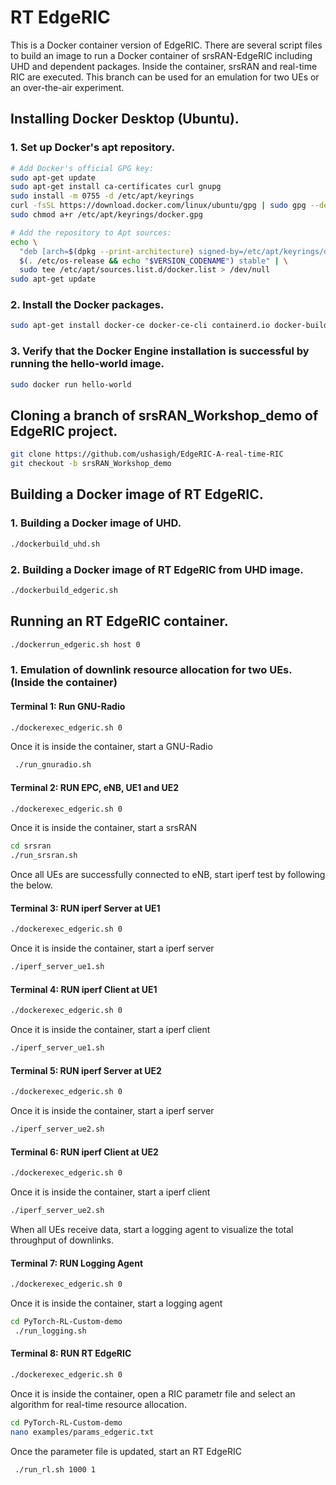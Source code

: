 # RT EdgeRIC

This is a Docker container version of EdgeRIC. There are several script files to build an image to run a Docker container of srsRAN-EdgeRIC including UHD and dependent packages. Inside the container, srsRAN and real-time RIC are executed. This branch can be used for an emulation for two UEs or an over-the-air experiment.

## Installing Docker Desktop (Ubuntu).
### 1. Set up Docker's apt repository.
```bash
# Add Docker's official GPG key:
sudo apt-get update
sudo apt-get install ca-certificates curl gnupg
sudo install -m 0755 -d /etc/apt/keyrings
curl -fsSL https://download.docker.com/linux/ubuntu/gpg | sudo gpg --dearmor -o /etc/apt/keyrings/docker.gpg
sudo chmod a+r /etc/apt/keyrings/docker.gpg

# Add the repository to Apt sources:
echo \
  "deb [arch=$(dpkg --print-architecture) signed-by=/etc/apt/keyrings/docker.gpg] https://download.docker.com/linux/ubuntu \
  $(. /etc/os-release && echo "$VERSION_CODENAME") stable" | \
  sudo tee /etc/apt/sources.list.d/docker.list > /dev/null
sudo apt-get update
```
### 2. Install the Docker packages.
```bash
sudo apt-get install docker-ce docker-ce-cli containerd.io docker-buildx-plugin docker-compose-plugin
```
### 3. Verify that the Docker Engine installation is successful by running the hello-world image.
```bash
sudo docker run hello-world
```

## Cloning a branch of srsRAN_Workshop_demo of EdgeRIC project.
```bash  
git clone https://github.com/ushasigh/EdgeRIC-A-real-time-RIC  
git checkout -b srsRAN_Workshop_demo 
```

## Building a Docker image of RT EdgeRIC.
### 1. Building a Docker image of UHD.
```bash
./dockerbuild_uhd.sh
```
### 2. Building a Docker image of RT EdgeRIC from UHD image.
```bash
./dockerbuild_edgeric.sh
```

## Running an RT EdgeRIC container.
```bash
./dockerrun_edgeric.sh host 0
```


### 1. Emulation of downlink resource allocation for two UEs. (Inside the container)
#### Terminal 1: Run GNU-Radio
```bash
./dockerexec_edgeric.sh 0
```
Once it is inside the container, start a GNU-Radio
```bash
 ./run_gnuradio.sh
```
#### Terminal 2: RUN EPC, eNB, UE1 and UE2
```bash
./dockerexec_edgeric.sh 0
```
Once it is inside the container, start a srsRAN
```bash
cd srsran
./run_srsran.sh
```
Once all UEs are successfully connected to eNB, start iperf test by following the below.

#### Terminal 3: RUN iperf Server at UE1
```bash
./dockerexec_edgeric.sh 0
```
Once it is inside the container, start a iperf server
```bash
./iperf_server_ue1.sh
```
#### Terminal 4: RUN iperf Client at UE1
```bash
./dockerexec_edgeric.sh 0
```
Once it is inside the container, start a iperf client
```bash
./iperf_server_ue1.sh
```
#### Terminal 5: RUN iperf Server at UE2
```bash
./dockerexec_edgeric.sh 0
```
Once it is inside the container, start a iperf server
```bash
./iperf_server_ue2.sh
```
#### Terminal 6: RUN iperf Client at UE2
```bash
./dockerexec_edgeric.sh 0
```
Once it is inside the container, start a iperf client
```bash
./iperf_server_ue2.sh
```
When all UEs receive data, start a logging agent to visualize the total throughput of downlinks.
#### Terminal 7: RUN Logging Agent
```bash
./dockerexec_edgeric.sh 0
```
Once it is inside the container, start a logging agent
```bash
cd PyTorch-RL-Custom-demo
 ./run_logging.sh
```
#### Terminal 8: RUN RT EdgeRIC
```bash
./dockerexec_edgeric.sh 0
```
Once it is inside the container, open a RIC parametr file and select an algorithm for real-time resource allocation. 
```bash
cd PyTorch-RL-Custom-demo
nano examples/params_edgeric.txt
```
Once the parameter file is updated,  start an RT EdgeRIC
```bash
 ./run_rl.sh 1000 1
```

